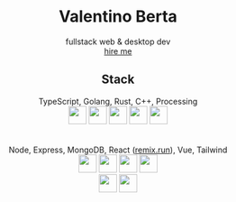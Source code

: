 <h1 align="center">Valentino Berta</h1>
<p align="center">fullstack web & desktop dev
<br><a href="mailto:tino@ice.uy" align="center">hire me</a></p>
<h2 align="center">Stack</h2>
<p align="center">
  <div align="center">
    <span>TypeScript, Golang, Rust, C++, Processing</span>
    <br>
    <img src="https://cdn.jsdelivr.net/gh/devicons/devicon/icons/typescript/typescript-original.svg" height="32" />
    <img src="https://cdn.jsdelivr.net/gh/devicons/devicon/icons/go/go-original-wordmark.svg" height="32" />
    <img src="https://cdn.jsdelivr.net/gh/devicons/devicon/icons/rust/rust-plain.svg" height="32" />
    <img src="https://cdn.jsdelivr.net/gh/devicons/devicon/icons/cplusplus/cplusplus-line.svg" height="32" />
    <img src="https://cdn.jsdelivr.net/gh/devicons/devicon/icons/processing/processing-original.svg" height="32" />
  </div>
  <br><br>
  <div align="center">
  <span align="center">Node, Express, MongoDB, React (<a href="https://remix.run/">remix.run</a>), Vue, Tailwind</span>
  <br>
  <img src="https://cdn.jsdelivr.net/gh/devicons/devicon/icons/nodejs/nodejs-original.svg" height="32" />
  <img src="https://cdn.jsdelivr.net/gh/devicons/devicon/icons/express/express-original.svg" height="32" />
  <img src="https://cdn.jsdelivr.net/gh/devicons/devicon/icons/mongodb/mongodb-original.svg" height="32" />
  <img src="https://cdn.jsdelivr.net/gh/devicons/devicon/icons/react/react-original.svg" height="32" />
  <br>
  <img src="https://cdn.jsdelivr.net/gh/devicons/devicon/icons/vuejs/vuejs-original.svg" height="32" />
  <img src="https://cdn.jsdelivr.net/gh/devicons/devicon/icons/tailwindcss/tailwindcss-plain.svg" height="32"/>
  </div>
</p>
